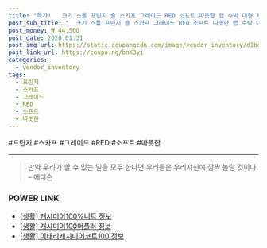 ```yaml
--- 
title: "특가!   크기 스톨 프린지 숄 스카프 그레이드 RED 소프트 따뜻한 랩 수박 대형 캐시미어..." 
post_sub_title: "  크기 스톨 프린지 숄 스카프 그레이드 RED 소프트 따뜻한 랩 수박 대형 캐시미어처럼 하이" 
post_money: ₩ 44,500 
post_date: 2020.01.31 
post_img_url: https://static.coupangcdn.com/image/vendor_inventory/d1be/24a9f222a78e9f9670bccf4494ba7188628ff87211cbff0a8c54673bc514.jpg 
post_link_url: https://coupa.ng/bnK3yi 
categories: 
  - vendor_inventory 
tags: 
  - 프린지 
  - 스카프 
  - 그레이드 
  - RED 
  - 소프트 
  - 따뜻한 
--- 
```

  #프린지 #스카프 #그레이드 #RED #소프트 #따뜻한 
<hr> 

> 만약 우리가 할 수 있는 일을 모두 한다면 우리들은 우리자신에 깜짝 놀랄 것이다. – 에디슨 


### POWER LINK

* <a href="https://blog.naver.com/sakai111/221758757705" target="_blank"> [생활] 캐시미어100%니트 정보 </a>
* <a href="https://blog.naver.com/sakai111/221758269035" target="_blank"> [생활] 캐시미어100머플러 정보 </a>
* <a href="https://blog.naver.com/sakai111/221762466207" target="_blank"> [생활] 이태리캐시미어코트100 정보 </a>
